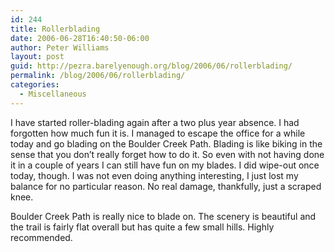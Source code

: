 ```yaml
---
id: 244
title: Rollerblading
date: 2006-06-28T16:40:50-06:00
author: Peter Williams
layout: post
guid: http://pezra.barelyenough.org/blog/2006/06/rollerblading/
permalink: /blog/2006/06/rollerblading/
categories:
  - Miscellaneous
---
```

I have started roller-blading again after a two plus year absence. I had forgotten how much fun it is. I managed to escape the office for a while today and go blading on the Boulder Creek Path. Blading is like biking in the sense that you don&#8217;t really forget how to do it. So even with not having done it in a couple of years I can still have fun on my blades. I did wipe-out once today, though. I was not even doing anything interesting, I just lost my balance for no particular reason. No real damage, thankfully, just a scraped knee.

Boulder Creek Path is really nice to blade on. The scenery is beautiful and the trail is fairly flat overall but has quite a few small hills. Highly recommended.